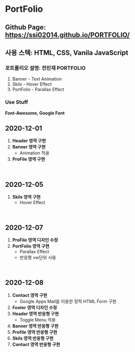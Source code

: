 # PortFolio

## Github Page: https://ssi02014.github.io/PORTFOLIO/ 

## 사용 스텍: HTML, CSS, Vanila JavaScript 

### 포트폴리오 설명: 전민재 PORTFOLIO
1. Banner - Text Animation
2. Skils - Hover Effect
3. PortFolio - Parallax Effect 


### Use Stuff 
<strong>Font-Awesome, Google Font</strong>


## 2020-12-01
 <ol>
  <li><strong>Header 영역 구현</strong></li>
  <li>
    <strong>Banner 영역 구현</strong>
    <ul>
        <li>Animation 적용</li>
    </ul>
  </li>
  <li><strong>ProFile 영역 구현</strong></li>
 </ol>

<br>

## 2020-12-05
 <ol>
  <li>
    <strong>Skils 영역 구현</strong>
    <ul>
        <li>Hover Effect</li>
    </ul>
  </li>
 </ol>

<br>

## 2020-12-07
 <ol>
 <li><strong>ProFile 영역 디자인 수정</strong></li>
  <li>
    <strong>PortFolio 영역 구현</strong>
    <ul>
        <li>Parallax Effect</li>
        <li>반응형 vw단위 사용</li>
    </ul>
  </li>
 </ol>

<br>

## 2020-12-08
 <ol>
  <li>
    <strong>Contact 영역 구현</strong>
    <ul>
        <li>Google Apps Mail을 이용한 정적 HTML Form 구현</li>
    </ul>
  </li>
  <li><strong>Footer 영역 디자인 수정</strong></li>
  <li>
    <strong>Header 영역 반응형 구현</strong>
    <ul>
        <li>Toggle Menu 적용</li>
    </ul>
  </li>
  <li><strong>Banner 영역 반응형 구현</strong></li>
  <li><strong>Profile 영역 반응형 구현</strong></li>
  <li><strong>Skils 영역 반응형 구현</strong></li>
  <li><strong>Contact 영역 반응형 구현</strong></li>
 </ol>

<br>
